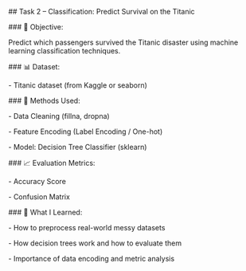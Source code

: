 \## Task 2 – Classification: Predict Survival on the Titanic



\### 📄 Objective:

Predict which passengers survived the Titanic disaster using machine learning classification techniques.



\### 📊 Dataset:

\- Titanic dataset (from Kaggle or seaborn)



\### 🔧 Methods Used:

\- Data Cleaning (fillna, dropna)

\- Feature Encoding (Label Encoding / One-hot)

\- Model: Decision Tree Classifier (sklearn)



\### 📈 Evaluation Metrics:

\- Accuracy Score

\- Confusion Matrix



\### 🧠 What I Learned:

\- How to preprocess real-world messy datasets

\- How decision trees work and how to evaluate them

\- Importance of data encoding and metric analysis



